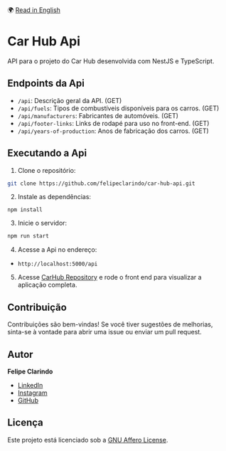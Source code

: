 🌍 [Read in English](README.md)

# Car Hub Api

API para o projeto do Car Hub desenvolvida com NestJS e TypeScript.

## Endpoints da Api

- `/api`: Descrição geral da API. (GET)
- `/api/fuels`: Tipos de combustíveis disponíveis para os carros. (GET)
- `/api/manufacturers`: Fabricantes de automóveis. (GET)
- `/api/footer-links`: Links de rodapé para uso no front-end. (GET)
- `/api/years-of-production`: Anos de fabricação dos carros. (GET)

## Executando a Api

1. Clone o repositório:

```bash
git clone https://github.com/felipeclarindo/car-hub-api.git
```

2. Instale as dependências:

```bah
npm install
```

3. Inicie o servidor:

```bash
npm run start
```

4. Acesse a Api no endereço:

- `http://localhost:5000/api`

5. Acesse [CarHub Repository](https://github.com/felipeclarindo/car-hub.git) e rode o front end para visualizar a aplicação completa.

## Contribuição

Contribuições são bem-vindas! Se você tiver sugestões de melhorias, sinta-se à vontade para abrir uma issue ou enviar um pull request.

## Autor

**Felipe Clarindo**

- [LinkedIn](https://www.linkedin.com/in/felipeclarindo)
- [Instagram](https://www.instagram.com/lipethecoder)
- [GitHub](https://github.com/felipeclarindo)

## Licença

Este projeto está licenciado sob a [GNU Affero License](https://www.gnu.org/licenses/agpl-3.0.html).
